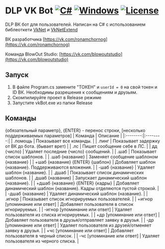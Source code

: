 # DLP VK Bot [![C#](https://img.shields.io/badge/language-C%23-brightgreen.svg)](https://en.wikipedia.org/wiki/C_Sharp_(programming_language)) [![Windows](https://img.shields.io/badge/platform-Windows-0078d7.svg)](https://en.wikipedia.org/wiki/Microsoft_Windows) [![License](https://img.shields.io/github/license/NexSqaud/OsirisUpdate.svg)](LICENSE)

DLP ВК бот для пользователей. Написан на C# с использованием библеоткети [VkNet](https://github.com/vknet/vk) и [VkNetExtend](https://github.com/CaCTuCaTu4ECKuu/VkNetExtend)

ВК разработчика [https://vk.com/ronamchornog](https://vk.com/ronamchornog)

Команда BlowOut Studio: [https://vk.com/blowoutstudio](https://vk.com/blowoutstudio)

## Запуск

1. В файле Program.cs замените "ТОКЕН" и `userId = 0` на свой токен и ID ВК. Необходимы разрешения к сообщениям и друзьям.
2. Скомпилируйте проект в Release режиме
3. Запустите vkBot.exe из папки Release

## Команды
{обязательный параметр}, {ENTER} - перенос строки, [несколько поддерживаемых параметров]
| Команда | Описание |
|:--------:|:--------:|
| .помощь | Показывает все команды. |
| .пинг | Показывает задержку от ВК до бота. (бывает врет) |
| .лс | Пишет сообщение себе в ЛС. |
| дд {число} | Удаляет последние {число} сообщений. |
| .шаб | Показывает список шаблонов. |
| .шаб {название} | Заменяет сообщение шаблоном {название} |
| +шаб {название} {ENTER} {шаблон} | Добавляет шаблон {название}. Поддерживаются вложения. |
| -шаб {название} | Удаляет шаблон {название}. |
| .дшаб | Показывает список динамических шаблонов. |
| .дшаб {название} | Запускает динамический шаблон {название}. |
| +дшаб {название} {ENTER} {кадры} | Добавляет динамический шаблон {название}. Кадры отделяются пустой строкой. |
| -дшаб {название} | Удаляет динамический шаблон {название}. |
| .игнор | Показывает список игнорируемых пользователей. |
| +игнор [упоминание или ответ] | Добавляет пользователя в список игнорируемых. |
| -игнор [упоминание или ответ] | Удаляет пользователя из списка игнорируемых. |
| +др [упоминание или ответ] | Добавляет пользователя в друзья/отправляет заявку в друзья. |
| -др [упоминание или ответ] | Удаляет пользователя из друзей/отменяет заявку в друзья. |
| +чс [упоминание или ответ] | Добавляет пользователя в черный список. |
| -чс [упоминание или ответ] | Удаляет пользователя из черного списка. |
